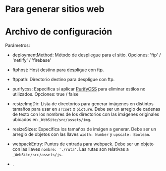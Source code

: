 # Para generar sitios web



# Archivo de configuración

Parámetros:

 - deploymentMethod: Método de despliegue para el sitio.
   Opciones: 'ftp' / 'netlify' / 'firebase'

 - ftphost: Host destino para despligue con ftp.

 - ftppath: Directorio destino para despligue con ftp.

 - purifycss: Especifica si aplicar [PurifyCSS](https://github.com/purifycss/purifycss) para eliminar estilos no utilizados.
   Opciones: true / false

 - resizeImgDir: Lista de directorios para generar imágenes en distintos tamaños para usar en `srcset` o `picture`. Debe ser un arreglo de cadenas de texto con los nombres de los directorios con las imágenes originales ubicados en `_WebSite/src/assets/img`.

 - resizeSizes: Especifica los tamaños de imágen a generar. Debe ser un arreglo de objetos con las llaves `width: Number` y `upscale: Boolean`.

 - webpackEntry: Puntos de entrada para webpack. Debe ser un objeto con las llaves `nombre: './ruta'`. Las rutas son relativas a `_WebSite/src/assets/js`.

 - .